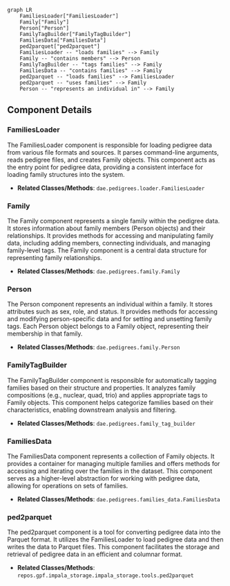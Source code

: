 ```mermaid
graph LR
    FamiliesLoader["FamiliesLoader"]
    Family["Family"]
    Person["Person"]
    FamilyTagBuilder["FamilyTagBuilder"]
    FamiliesData["FamiliesData"]
    ped2parquet["ped2parquet"]
    FamiliesLoader -- "loads families" --> Family
    Family -- "contains members" --> Person
    FamilyTagBuilder -- "tags families" --> Family
    FamiliesData -- "contains families" --> Family
    ped2parquet -- "loads families" --> FamiliesLoader
    ped2parquet -- "uses families" --> Family
    Person -- "represents an individual in" --> Family
```

## Component Details

### FamiliesLoader
The FamiliesLoader component is responsible for loading pedigree data from various file formats and sources. It parses command-line arguments, reads pedigree files, and creates Family objects. This component acts as the entry point for pedigree data, providing a consistent interface for loading family structures into the system.
- **Related Classes/Methods**: `dae.pedigrees.loader.FamiliesLoader`

### Family
The Family component represents a single family within the pedigree data. It stores information about family members (Person objects) and their relationships. It provides methods for accessing and manipulating family data, including adding members, connecting individuals, and managing family-level tags. The Family component is a central data structure for representing family relationships.
- **Related Classes/Methods**: `dae.pedigrees.family.Family`

### Person
The Person component represents an individual within a family. It stores attributes such as sex, role, and status. It provides methods for accessing and modifying person-specific data and for setting and unsetting family tags. Each Person object belongs to a Family object, representing their membership in that family.
- **Related Classes/Methods**: `dae.pedigrees.family.Person`

### FamilyTagBuilder
The FamilyTagBuilder component is responsible for automatically tagging families based on their structure and properties. It analyzes family compositions (e.g., nuclear, quad, trio) and applies appropriate tags to Family objects. This component helps categorize families based on their characteristics, enabling downstream analysis and filtering.
- **Related Classes/Methods**: `dae.pedigrees.family_tag_builder`

### FamiliesData
The FamiliesData component represents a collection of Family objects. It provides a container for managing multiple families and offers methods for accessing and iterating over the families in the dataset. This component serves as a higher-level abstraction for working with pedigree data, allowing for operations on sets of families.
- **Related Classes/Methods**: `dae.pedigrees.families_data.FamiliesData`

### ped2parquet
The ped2parquet component is a tool for converting pedigree data into the Parquet format. It utilizes the FamiliesLoader to load pedigree data and then writes the data to Parquet files. This component facilitates the storage and retrieval of pedigree data in an efficient and columnar format.
- **Related Classes/Methods**: `repos.gpf.impala_storage.impala_storage.tools.ped2parquet`
